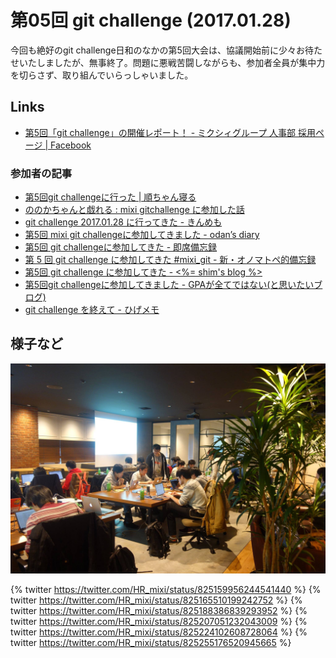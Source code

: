 # 第05回 git challenge (2017.01.28)

今回も絶好のgit challenge日和のなかの第5回大会は、協議開始前に少々お待たせいたしましたが、無事終了。問題に悪戦苦闘しながらも、参加者全員が集中力を切らさず、取り組んでいらっしゃいました。

## Links

- [第5回「git challenge」の開催レポート！ - ミクシィグループ 人事部 採用ページ | Facebook](https://www.facebook.com/mixihr/posts/1826148860974429)

### 参加者の記事

- [第5回git challengeに行った | 順ちゃん寝る](http://narusejun.com/archives/15/)
- [ののかちゃんと戯れる : mixi gitchallenge に参加した話](http://alice.miuna.net/archives/69030289.html)
- [git challenge 2017.01.28 に行ってきた - きんめも](http://kinmemodoki.hatenablog.com/entry/2017/01/30/015704)
- [第5回 mixi git challengeに参加してきました - odan’s diary](http://odan3240.hatenablog.com/entry/2017/01/30/220446)
- [第5回 git challengeに参加してきた - 即席備忘録](http://show-go.hatenablog.com/entry/2017/01/30/155156)
- [第 5 回 git challenge に参加してきた #mixi_git - 新・オノマトペ的備忘録](http://gion.hatenablog.com/entry/5th-git-challenge)
- [第5回 git challenge に参加してきた - <%= shim's blog %>](http://shsm385.hatenablog.com/entry/2017/01/31/012526)
- [第5回git challengeに参加してきました - GPAが全てではない(と思いたいブログ)](http://soiya.hatenablog.jp/entry/2017/01/29/153730)
- [git challenge を終えて - ひげメモ](https://matsubara0507.github.io/posts/2017-01-28-after-the-git-challenge.html)

## 様子など

![](../images/05/01.jpg)

{% twitter https://twitter.com/HR_mixi/status/825159956244541440 %}
{% twitter https://twitter.com/HR_mixi/status/825165510199242752 %}
{% twitter https://twitter.com/HR_mixi/status/825188386839293952 %}
{% twitter https://twitter.com/HR_mixi/status/825207051232043009 %}
{% twitter https://twitter.com/HR_mixi/status/825224102608728064 %}
{% twitter https://twitter.com/HR_mixi/status/825255176520945665 %}
